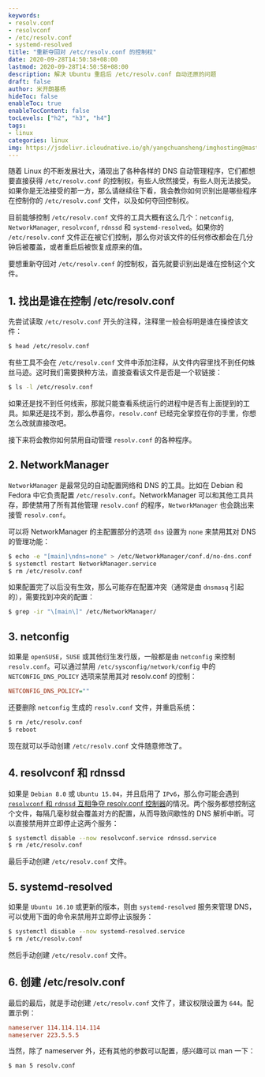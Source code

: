 ```yaml
---
keywords:
- resolv.conf
- resolvconf
- /etc/resolv.conf
- systemd-resolved
title: "重新夺回对 /etc/resolv.conf 的控制权"
date: 2020-09-28T14:50:58+08:00
lastmod: 2020-09-28T14:50:58+08:00
description: 解决 Ubuntu 重启后 /etc/resolv.conf 自动还原的问题
draft: false 
author: 米开朗基杨
hideToc: false
enableToc: true
enableTocContent: false
tocLevels: ["h2", "h3", "h4"]
tags:
- linux
categories: linux
img: https://jsdelivr.icloudnative.io/gh/yangchuansheng/imghosting@master/img/20201007172159.png
---
```


随着 Linux 的不断发展壮大，涌现出了各种各样的 DNS 自动管理程序，它们都想要直接获得 `/etc/resolv.conf` 的控制权，有些人欣然接受，有些人则无法接受。如果你是无法接受的那一方，那么请继续往下看，我会教你如何识别出是哪些程序在控制你的 `/etc/resolv.conf` 文件，以及如何夺回控制权。

目前能够控制  `/etc/resolv.conf` 文件的工具大概有这么几个：`netconfig`, `NetworkManager`, `resolvconf`, `rdnssd` 和 `systemd-resolved`。如果你的 `/etc/resolv.conf` 文件正在被它们控制，那么你对该文件的任何修改都会在几分钟后被覆盖，或者重启后被恢复成原来的值。

要想重新夺回对 `/etc/resolv.conf` 的控制权，首先就要识别出是谁在控制这个文件。

## 1. 找出是谁在控制 /etc/resolv.conf 

先尝试读取 `/etc/resolv.conf` 开头的注释，注释里一般会标明是谁在操控该文件：

```bash
$ head /etc/resolv.conf
```

有些工具不会在 `/etc/resolv.conf` 文件中添加注释，从文件内容里找不到任何蛛丝马迹。这时我们需要换种方法，直接查看该文件是否是一个软链接：

```bash
$ ls -l /etc/resolv.conf
```

如果还是找不到任何线索，那就只能查看系统运行的进程中是否有上面提到的工具。如果还是找不到，那么恭喜你，`resolv.conf` 已经完全掌控在你的手里，你想怎么改就直接改吧。

接下来将会教你如何禁用自动管理 `resolv.conf` 的各种程序。

## 2. NetworkManager

`NetworkManager` 是最常见的自动配置网络和 DNS 的工具。比如在 Debian 和 Fedora 中它负责配置 `/etc/resolv.conf`。NetworkManager 可以和其他工具共存，即使禁用了所有其他管理 `resolv.conf` 的程序，`NetworkManager` 也会跳出来接管 `resolv.conf`。

可以将 NetworkManager 的主配置部分的选项 `dns` 设置为 `none` 来禁用其对 DNS 的管理功能：

```bash
$ echo -e "[main]\ndns=none" > /etc/NetworkManager/conf.d/no-dns.conf
$ systemctl restart NetworkManager.service
$ rm /etc/resolv.conf
```

如果配置完了以后没有生效，那么可能存在配置冲突（通常是由 `dnsmasq` 引起的），需要找到冲突的配置：

```bash
$ grep -ir "\[main\]" /etc/NetworkManager/
```

## 3. netconfig

如果是 `openSUSE`，`SUSE` 或其他衍生发行版，一般都是由 `netconfig` 来控制 `resolv.conf`。可以通过禁用 `/etc/sysconfig/network/config` 中的 `NETCONFIG_DNS_POLICY` 选项来禁用其对 resolv.conf 的控制：

```ini
NETCONFIG_DNS_POLICY=""
```

还要删除 `netconfig` 生成的 `resolv.conf` 文件，并重启系统：

```bash
$ rm /etc/resolv.conf
$ reboot
```

现在就可以手动创建 `/etc/resolv.conf` 文件随意修改了。

## 4. resolvconf 和 rdnssd

如果是 `Debian 8.0` 或 `Ubuntu 15.04`，并且启用了 `IPv6`，那么你可能会遇到 [`resolvconf` 和 `rdnssd` 互相争夺 resolv.conf 控制器](https://www.ctrl.blog/entry/how-to-debian-dns-resolv.html)的情况。两个服务都想控制这个文件，每隔几毫秒就会覆盖对方的配置，从而导致间歇性的 DNS 解析中断。可以直接禁用并立即停止这两个服务：

```bash
$ systemctl disable --now resolvconf.service rdnssd.service
$ rm /etc/resolv.conf
```

最后手动创建 `/etc/resolv.conf` 文件。

## 5. systemd-resolved

如果是 `Ubuntu 16.10` 或更新的版本，则由 `systemd-resolved` 服务来管理 DNS，可以使用下面的命令来禁用并立即停止该服务：

```bash
$ systemctl disable --now systemd-resolved.service
$ rm /etc/resolv.conf
```

然后手动创建 `/etc/resolv.conf` 文件。

## 6. 创建 /etc/resolv.conf

最后的最后，就是手动创建 `/etc/resolv.conf` 文件了，建议权限设置为 `644`。配置示例：

```ini
nameserver 114.114.114.114
nameserver 223.5.5.5
```

当然，除了 nameserver 外，还有其他的参数可以配置，感兴趣可以 man 一下：

```bash
$ man 5 resolv.conf
```